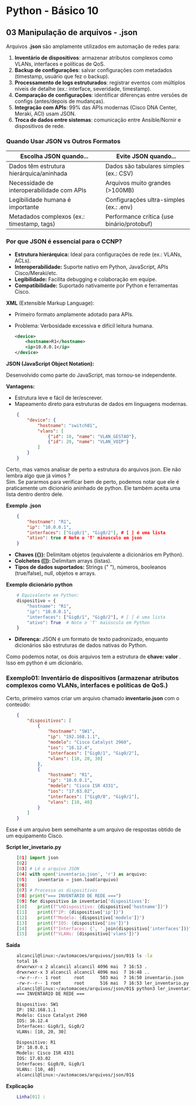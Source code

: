 # Python - Básico 10

## 03 Manipulação de arquivos - .json

Arquivos **.json** são amplamente utilizados em automação de redes para:

1. **Inventário de dispositivos**: armazenar atributos complexos como VLANs, interfaces e políticas de QoS.  
2. **Backup de configurações**: salvar configurações com metadados (timestamp, usuário que fez o backup).  
3. **Processamento de logs estruturados**: registrar eventos com múltiplos níveis de detalhe (ex.: interface, severidade, timestamp).  
4. **Comparação de configurações**: identificar diferenças entre versões de configs (antes/depois de mudanças).  
5. **Integração com APIs**: 99% das APIs modernas (Cisco DNA Center, Meraki, ACI) usam JSON.  
6. **Troca de dados entre sistemas**: comunicação entre Ansible/Nornir e dispositivos de rede.  

### Quando Usar JSON vs Outros Formatos

| **Escolha JSON quando...**                  |   **Evite JSON quando...**                 |
|---------------------------------------------|--------------------------------------------|
| Dados têm estrutura hierárquica/aninhada    | Dados são tabulares simples (ex.: CSV)     |
| Necessidade de interoperabilidade com APIs  | Arquivos muito grandes (>100MB)            |
| Legibilidade humana é importante            | Configurações ultra-simples (ex.: .env)    |
| Metadados complexos (ex.: timestamp, tags)  | Performance crítica (use binário/protobuf) |

### **Por que JSON é essencial para o CCNP?**
- **Estrutura hierárquica:** Ideal para configurações de rede (ex.: VLANs, ACLs).
- **Interoperabilidade:** Suporte nativo em Python, JavaScript, APIs Cisco/Meraki/etc.
- **Legibilidade:** Facilita debugging e colaboração em equipe.
- **Compatibilidade:** Suportado nativamente por Python e ferramentas Cisco.

**XML** (Extensible Markup Language):  
- Primeiro formato amplamente adotado para APIs.  
- Problema: Verbosidade excessiva e difícil leitura humana.  

   ```xml
   <device>
       <hostname>R1</hostname>
       <ip>10.0.0.1</ip>
   </device>
   ```

**JSON (JavaScript Object Notation):**

Desenvolvido como parte do JavaScript, mas tornou-se independente.

**Vantagens:**
- Estrutura leve e fácil de ler/escrever.  
- Mapeamento direto para estruturas de dados em linguagens modernas.  
    
```json
    {
        "device": {
            "hostname": "switch01",
            "vlans": [
                {"id": 10, "name": "VLAN_GESTAO"},
                {"id": 20, "name": "VLAN_VOIP"}
            ]
        }
    }
```

Certo, mas vamos analisar de perto a estrutura do arquivos json. Ele  não lembra algo que já vimos ?  
Sim. Se pararmos para verificar bem de perto, podemos notar que ele é praticamente um dicionário aninhado de python. Ele também aceita uma lista dentro dentro dele.  

**Exemplo .json**  

```json
    {
        "hostname": "R1",
        "ip": "10.0.0.1",
        "interfaces": ["Gig0/1", "Gig0/2"], # [ ] é uma lista
        "ativo": true # Note o 'T' minusculo em json
    }
```

- **Chaves ({}):** Delimitam objetos (equivalente a dicionários em Python).  
- **Colchetes ([]):** Delimitam arrays (listas).  
- **Tipos de dados suportados:** Strings (" "), números, booleanos (true/false), null, objetos e arrays.  

**Exemplo dicionário python**

```Python
    # Equivalente em Python:
    dispositivo = {
        "hostname": "R1",
        "ip": "10.0.0.1",
        "interfaces": ["Gig0/1", "Gig0/2"], # [ ] é uma lista
        "ativo": True  # Note o 'T' maiúsculo em Python
    }
```

- **Diferença:** JSON é um formato de texto padronizado, enquanto dicionários são estruturas de dados nativas do Python.  

Como podemos notar, os dois arquivos tem a estrutura de **chave: valor** . Isso em python é um dicionário.  


### Exemplo01: Inventário de dispositivos (armazenar atributos complexos como VLANs, interfaces e políticas de QoS.)

Certo, primeiro vamos criar um arquivo chamado **inventario.json** com o conteúdo:  

```json
    {
        "dispositivos": [
            {
                "hostname": "SW1",
                "ip": "192.168.1.1",
                "modelo": "Cisco Catalyst 2960",
                "ios": "16.12.4",
                "interfaces": ["Gig0/1", "Gig0/2"],
                "vlans": [10, 20, 30]
            },
            {
                "hostname": "R1",  
                "ip": "10.0.0.1",
                "modelo": "Cisco ISR 4331",
                "ios": "17.03.02",
                "interfaces": ["Gig0/0", "Gig0/1"],
                "vlans": [10, 40]
            }
        ]
    }
```

Esse é um arquivo bem semelhante a um arquivo de respostas obtido de um equipamento Cisco.  

**Script ler_invetario.py**  

```Python
    [01] import json
    [02]
    [03] # Lê o arquivo JSON
    [04] with open('inventario.json', 'r') as arquivo:
    [05]    inventario = json.load(arquivo)
    [06]
    [07] # Processa os dispositivos
    [08] print("=== INVENTÁRIO DE REDE ===")
    [09] for dispositivo in inventario['dispositivos']:
    [10]    print(f"\nDispositivo: {dispositivo['hostname']}")
    [11]    print(f"IP: {dispositivo['ip']}")
    [12]    print(f"Modelo: {dispositivo['modelo']}")
    [13]    print(f"IOS: {dispositivo['ios']}")
    [14]    print(f"Interfaces: {', '.join(dispositivo['interfaces'])}")
    [15]    print(f"VLANs: {dispositivo['vlans']}")
```

**Saída**

```Bash
    alcancil@linux:~/automacoes/arquivos/json/01$ ls -la
    total 16
    drwxrwxr-x 2 alcancil alcancil 4096 mai  7 16:53 .
    drwxrwxr-x 3 alcancil alcancil 4096 mai  7 16:48 ..
    -rw-r--r-- 1 root     root      503 mai  7 16:50 inventario.json
    -rw-r--r-- 1 root     root      516 mai  7 16:53 ler_inventario.py
    alcancil@linux:~/automacoes/arquivos/json/01$ python3 ler_inventario.py 
    === INVENTÁRIO DE REDE ===

    Dispositivo: SW1
    IP: 192.168.1.1
    Modelo: Cisco Catalyst 2960
    IOS: 16.12.4
    Interfaces: Gig0/1, Gig0/2
    VLANs: [10, 20, 30]

    Dispositivo: R1
    IP: 10.0.0.1
    Modelo: Cisco ISR 4331
    IOS: 17.03.02
    Interfaces: Gig0/0, Gig0/1
    VLANs: [10, 40]
    alcancil@linux:~/automacoes/arquivos/json/01$
```

**Explicação**  

```Bash
    Linha[01] :  
```